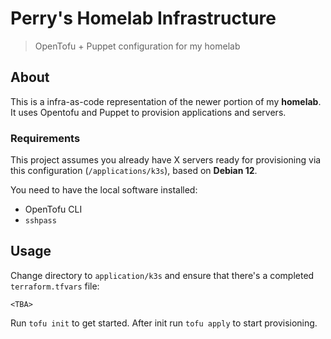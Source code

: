 # Perry's Homelab Infrastructure

> OpenTofu + Puppet configuration for my homelab

## About

This is a infra-as-code representation of the newer portion of my **homelab**. It uses Opentofu and Puppet to provision applications and servers.

### Requirements

This project assumes you already have X servers ready for provisioning via this configuration (`/applications/k3s`), based on **Debian 12**.

You need to have the local software installed:

 * OpenTofu CLI
 * `sshpass`

## Usage

Change directory to `application/k3s` and ensure that there's a completed `terraform.tfvars` file:

```hcl
<TBA>
```

Run `tofu init` to get started. After init run `tofu apply` to start provisioning.
